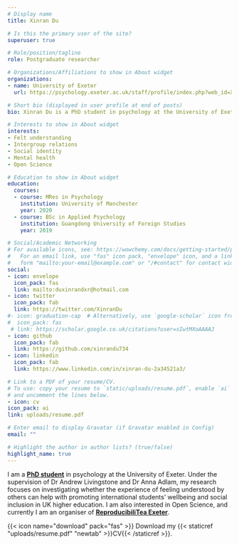 ```yaml
---
# Display name
title: Xinran Du

# Is this the primary user of the site?
superuser: true

# Role/position/tagline
role: Postgraduate researcher

# Organizations/Affiliations to show in About widget
organizations:
- name: University of Exeter
  url: https://psychology.exeter.ac.uk/staff/profile/index.php?web_id=Xinran_Du

# Short bio (displayed in user profile at end of posts)
bio: Xinran Du is a PhD student in psychology at the University of Exeter.

# Interests to show in About widget
interests:
- Felt understanding
- Intergroup relations
- Social identity
- Mental health
- Open Science

# Education to show in About widget
education:
  courses:
  - course: MRes in Psychology
    institution: University of Manchester
    year: 2020
  - course: BSc in Applied Psychology
    institution: Guangdong University of Foreign Studies
    year: 2019

# Social/Academic Networking
# For available icons, see: https://wowchemy.com/docs/getting-started/page-builder/#icons
#   For an email link, use "fas" icon pack, "envelope" icon, and a link in the
#   form "mailto:your-email@example.com" or "/#contact" for contact widget.
social:
- icon: envelope
  icon_pack: fas
  link: mailto:duxinrandxr@hotmail.com
- icon: twitter
  icon_pack: fab
  link: https://twitter.com/XinranDu
#- icon: graduation-cap  # Alternatively, use `google-scholar` icon from `ai` icon pack
#  icon_pack: fas
 # link: https://scholar.google.co.uk/citations?user=sIwtMXoAAAAJ
- icon: github
  icon_pack: fab
  link: https://github.com/xinrandu734
- icon: linkedin
  icon_pack: fab
  link: https://www.linkedin.com/in/xinran-du-2a34521a3/

# Link to a PDF of your resume/CV.
# To use: copy your resume to `static/uploads/resume.pdf`, enable `ai` icons in `params.toml`, 
# and uncomment the lines below.
- icon: cv
icon_pack: ai
link: uploads/resume.pdf

# Enter email to display Gravatar (if Gravatar enabled in Config)
email: ""

# Highlight the author in author lists? (true/false)
highlight_name: true
---
```


I am a [**PhD student**](https://psychology.exeter.ac.uk/staff/profile/index.php?web_id=Xinran_Du) in psychology at the University of Exeter. Under the supervision of Dr Andrew Livingstone and Dr Anna Adlam, my research focuses on investigating whether the experience of feeling understood by others can help with promoting international students’ wellbeing and social inclusion in UK higher education. I am also interested in Open Science, and currently I am an organiser of [**ReproducibiliTea Exeter**](https://osf.io/rmehf/).

{{< icon name="download" pack="fas" >}} Download my {{< staticref "uploads/resume.pdf" "newtab" >}}CV{{< /staticref >}}.
